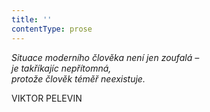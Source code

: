 ```yaml
---
title: ''
contentType: prose
---
```


_Situace moderního člověka není jen zoufalá –  
je takříkajíc nepřítomná,  
protože člověk téměř neexistuje._

VIKTOR PELEVIN
